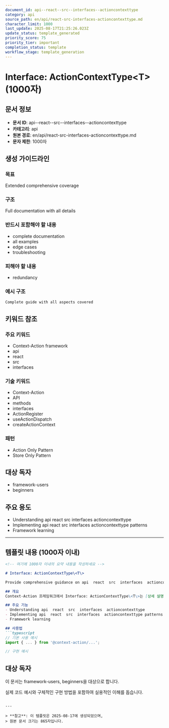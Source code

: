 ```yaml
---
document_id: api--react--src--interfaces--actioncontexttype
category: api
source_path: en/api/react-src-interfaces-actioncontexttype.md
character_limit: 1000
last_update: 2025-08-17T21:25:26.023Z
update_status: template_generated
priority_score: 75
priority_tier: important
completion_status: template
workflow_stage: template_generation
---
```


# Interface: ActionContextType\<T\> (1000자)

## 문서 정보
- **문서 ID**: api--react--src--interfaces--actioncontexttype
- **카테고리**: api
- **원본 경로**: en/api/react-src-interfaces-actioncontexttype.md
- **문자 제한**: 1000자

## 생성 가이드라인

### 목표
Extended comprehensive coverage

### 구조
Full documentation with all details

### 반드시 포함해야 할 내용
- complete documentation
- all examples
- edge cases
- troubleshooting

### 피해야 할 내용  
- redundancy

### 예시 구조
```
Complete guide with all aspects covered
```

## 키워드 참조

### 주요 키워드
- Context-Action framework
- api
- react
- src
- interfaces

### 기술 키워드
- Context-Action
- API
- methods
- interfaces
- ActionRegister
- useActionDispatch
- createActionContext

### 패턴
- Action Only Pattern
- Store Only Pattern

## 대상 독자
- framework-users
- beginners

## 주요 용도
- Understanding api  react  src  interfaces  actioncontexttype
- Implementing api  react  src  interfaces  actioncontexttype patterns
- Framework learning

---

## 템플릿 내용 (1000자 이내)

```markdown
<!-- 여기에 1000자 이내의 요약 내용을 작성하세요 -->

# Interface: ActionContextType\<T\>

Provide comprehensive guidance on api  react  src  interfaces  actioncontexttype

## 개요
Context-Action 프레임워크에서 Interface: ActionContextType\<T\>는 [상세 설명]의 역할을 담당합니다.

## 주요 기능
- Understanding api  react  src  interfaces  actioncontexttype
- Implementing api  react  src  interfaces  actioncontexttype patterns
- Framework learning

## 사용법
```typescript
// 기본 사용 예시
import { ... } from '@context-action/...';

// 구현 예시
```

## 대상 독자
이 문서는 framework-users, beginners을 대상으로 합니다.

실제 코드 예시와 구체적인 구현 방법을 포함하여 실용적인 이해를 돕습니다.
```

---

> **참고**: 이 템플릿은 2025-08-17에 생성되었으며, 
> 원본 문서 크기는 865자입니다.
